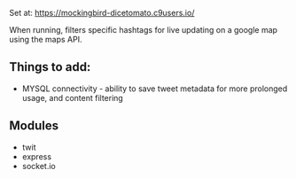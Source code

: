Set at: https://mockingbird-dicetomato.c9users.io/

When running, filters specific hashtags for live updating on a google map using the maps API.

## Things to add:
* MYSQL connectivity - ability to save tweet metadata for more prolonged usage,  and content filtering

## Modules
* twit
* express
* socket.io